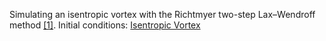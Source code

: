 Simulating an isentropic vortex with the Richtmyer two-step Lax–Wendroff method [[1]](https://en.wikipedia.org/wiki/Lax%E2%80%93Wendroff_method).
Initial conditions: [Isentropic Vortex](https://en.wikipedia.org/wiki/Lax%E2%80%93Wendroff_method)
